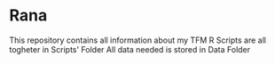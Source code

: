 # Rana
This repository contains all information about my TFM
R Scripts are all togheter in Scripts' Folder
All data needed is stored in Data Folder
